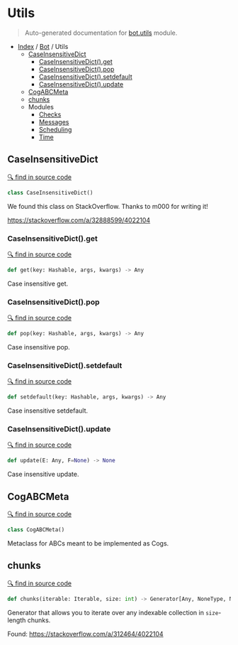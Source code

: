 # Utils

> Auto-generated documentation for [bot.utils](https://github.com/python-discord/bot/blob/master/bot/utils/__init__.py) module.

- [Index](../../README.md#modules) / [Bot](../index.md#bot) / Utils
  - [CaseInsensitiveDict](#caseinsensitivedict)
    - [CaseInsensitiveDict().get](#caseinsensitivedictget)
    - [CaseInsensitiveDict().pop](#caseinsensitivedictpop)
    - [CaseInsensitiveDict().setdefault](#caseinsensitivedictsetdefault)
    - [CaseInsensitiveDict().update](#caseinsensitivedictupdate)
  - [CogABCMeta](#cogabcmeta)
  - [chunks](#chunks)
  - Modules
    - [Checks](checks.md#checks)
    - [Messages](messages.md#messages)
    - [Scheduling](scheduling.md#scheduling)
    - [Time](time.md#time)

## CaseInsensitiveDict

[🔍 find in source code](https://github.com/python-discord/bot/blob/master/bot/utils/__init__.py#L13)

```python
class CaseInsensitiveDict()
```

We found this class on StackOverflow. Thanks to m000 for writing it!

https://stackoverflow.com/a/32888599/4022104

### CaseInsensitiveDict().get

[🔍 find in source code](https://github.com/python-discord/bot/blob/master/bot/utils/__init__.py#L49)

```python
def get(key: Hashable, args, kwargs) -> Any
```

Case insensitive get.

### CaseInsensitiveDict().pop

[🔍 find in source code](https://github.com/python-discord/bot/blob/master/bot/utils/__init__.py#L45)

```python
def pop(key: Hashable, args, kwargs) -> Any
```

Case insensitive pop.

### CaseInsensitiveDict().setdefault

[🔍 find in source code](https://github.com/python-discord/bot/blob/master/bot/utils/__init__.py#L53)

```python
def setdefault(key: Hashable, args, kwargs) -> Any
```

Case insensitive setdefault.

### CaseInsensitiveDict().update

[🔍 find in source code](https://github.com/python-discord/bot/blob/master/bot/utils/__init__.py#L57)

```python
def update(E: Any, F=None) -> None
```

Case insensitive update.

## CogABCMeta

[🔍 find in source code](https://github.com/python-discord/bot/blob/master/bot/utils/__init__.py#L7)

```python
class CogABCMeta()
```

Metaclass for ABCs meant to be implemented as Cogs.

## chunks

[🔍 find in source code](https://github.com/python-discord/bot/blob/master/bot/utils/__init__.py#L69)

```python
def chunks(iterable: Iterable, size: int) -> Generator[Any, NoneType, NoneType]
```

Generator that allows you to iterate over any indexable collection in `size`-length chunks.

Found: https://stackoverflow.com/a/312464/4022104
